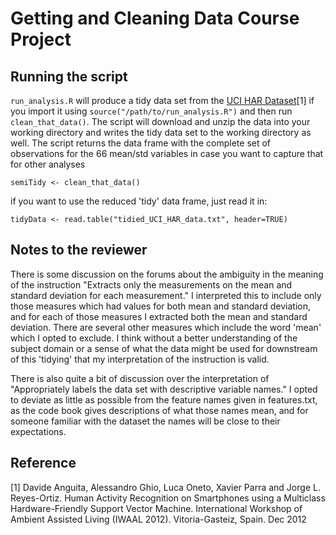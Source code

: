 # Getting and Cleaning Data Course Project

## Running the script
`run_analysis.R` will produce a tidy data set from the [UCI HAR Dataset](https://d396qusza40orc.cloudfront.net/getdata%2Fprojectfiles%2FUCI%20HAR%20Dataset.zip)\[1\]
if you import it using `source("/path/to/run_analysis.R")` and then run `clean_that_data()`.
The script will download and unzip the data into your working directory and writes the tidy data set to the working directory as well. The script returns the data frame with the complete set of observations for the 66 mean/std variables in case you want to capture that for other analyses 
    
    semiTidy <- clean_that_data()

if you want to use the reduced 'tidy' data frame, just read it in: 

    tidyData <- read.table("tidied_UCI_HAR_data.txt", header=TRUE)

## Notes to the reviewer
There is some discussion on the forums about the ambiguity in the meaning of the instruction "Extracts only the measurements on the mean and standard deviation for each measurement."  I interpreted this to include only those measures which had values for both mean and standard deviation, and for each of those measures I extracted both the mean and standard deviation. There are several other measures which include the word 'mean' which I opted to exclude. I think without a better understanding of the subject domain or a sense of what the data might be used for downstream of this 'tidying' that my interpretation of the instruction is valid.

There is also quite a bit of discussion over the interpretation of "Appropriately labels the data set with descriptive variable names."  I opted to deviate as little as possible from the feature names given in features.txt, as the code book gives descriptions of what those names mean, and for someone familiar with the dataset the names will be close to their expectations.

## Reference
\[1\] Davide Anguita, Alessandro Ghio, Luca Oneto, Xavier Parra and Jorge L. 
Reyes-Ortiz. Human Activity Recognition on Smartphones using a Multiclass 
Hardware-Friendly Support Vector Machine. International Workshop of Ambient 
Assisted Living (IWAAL 2012). Vitoria-Gasteiz, Spain. Dec 2012

